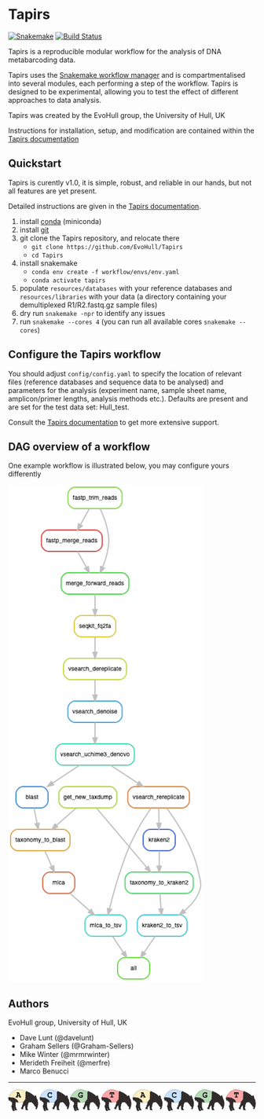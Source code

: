 # Tapirs

[![Snakemake](https://img.shields.io/badge/snakemake-≥5.7.0-brightgreen.svg)](https://snakemake.bitbucket.io)
[![Build Status](https://travis-ci.org/snakemake-workflows/cc_tapirs.svg?branch=master)](https://travis-ci.org/snakemake-workflows/cc_tapirs)

Tapirs is a reproducible modular workflow for the analysis of DNA metabarcoding data.

Tapirs uses the [Snakemake workflow manager](https://snakemake.github.io/) and is compartmentalised into several modules, each performing a step of the workflow. Tapirs is designed to be experimental, allowing you to test the effect of different approaches to data analysis.

Tapirs was created by the EvoHull group, the University of Hull, UK

Instructions for installation, setup, and modification are contained within the [Tapirs documentation](https://tapirs.readthedocs.io)

## Quickstart

Tapirs is curently v1.0, it is simple, robust, and reliable in our hands, but not all features are yet present.

Detailed instructions are given in the [Tapirs documentation](https://tapirs.readthedocs.io).

1. install [conda](https://docs.conda.io/projects/conda/en/latest/user-guide/install/) (miniconda)
2. install [git](https://github.com/git-guides/install-git)
3. git clone the Tapirs repository, and relocate there
    * `git clone https://github.com/EvoHull/Tapirs`
    * `cd Tapirs`
4. install snakemake
    * `conda env create -f workflow/envs/env.yaml`
    * `conda activate tapirs`
5. populate `resources/databases` with your reference databases and `resources/libraries` with your data (a directory containing your demultiplexed R1/R2.fastq.gz sample files) 
6. dry run `snakemake -npr` to identify any issues
7. run `snakemake --cores 4` (you can run all available cores `snakemake --cores`)

## Configure the Tapirs workflow

You should adjust `config/config.yaml` to specify the location of relevant files (reference databases and sequence data to be analysed) and parameters for the analysis (experiment name, sample sheet name, amplicon/primer lengths, analysis methods etc.). Defaults are present and are set for the test data set: Hull_test.

Consult the [Tapirs documentation](https://tapirs.readthedocs.io) to get more extensive support.

## DAG overview of a workflow

One example workflow is illustrated below, you may configure yours differently

![workflow graph](docs/images/Tapirs_rulegraph.png)

## Authors

EvoHull group, University of Hull, UK

* Dave Lunt (@davelunt)
* Graham Sellers (@Graham-Sellers)
* Mike Winter (@mrmrwinter)
* Merideth Freiheit (@merfre)
* Marco Benucci

----

![tapirs_logo](docs/images/tapirs_seq.png)
